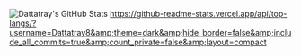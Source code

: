![Dattatray's GitHub Stats](https://github-readme-stats.vercel.app/api?username=Dattatray8&show_icons=true&theme=radical)
https://github-readme-stats.vercel.app/api/top-langs/?username=Dattatray8&amp;theme=dark&amp;hide_border=false&amp;include_all_commits=true&amp;count_private=false&amp;layout=compact
